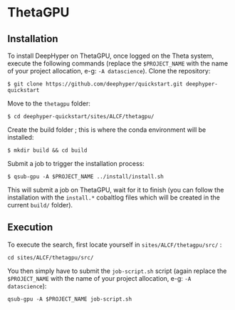 # ThetaGPU

## Installation

To install DeepHyper on ThetaGPU, once logged on the Theta system, execute the following commands (replace the ``$PROJECT_NAME`` with the name of your project allocation, e-g: ``-A datascience``). Clone the repository:


```console
$ git clone https://github.com/deephyper/quickstart.git deephyper-quickstart
```

Move to the `thetagpu` folder:

```console
$ cd deephyper-quickstart/sites/ALCF/thetagpu/
```

Create the build folder ; this is where the conda environment will be installed:

```console
$ mkdir build && cd build
```

Submit a job to trigger the installation process:

```console
$ qsub-gpu -A $PROJECT_NAME ../install/install.sh
```

This will submit a job on ThetaGPU, wait for it to finish (you can follow the installation with the ``install.*`` cobaltlog files which will be created in the current ``build/`` folder).

## Execution

To execute the search, first locate yourself in ``sites/ALCF/thetagpu/src/`` :

```console
cd sites/ALCF/thetagpu/src/
```

You then simply have to submit the ``job-script.sh`` script (again replace the ``$PROJECT_NAME`` with the name of your project allocation, e-g: ``-A datascience``):

```console
qsub-gpu -A $PROJECT_NAME job-script.sh
```
